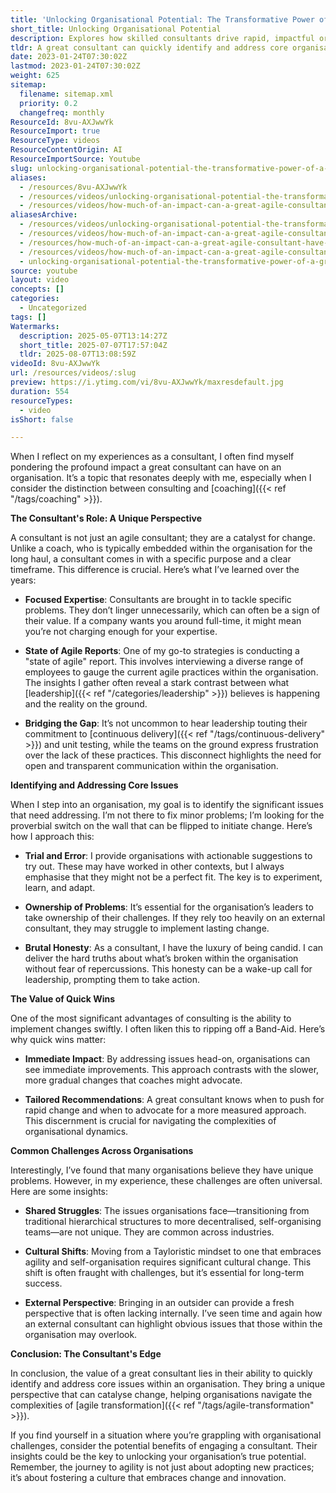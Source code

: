 ```yaml
---
title: 'Unlocking Organisational Potential: The Transformative Power of a Great Consultant'
short_title: Unlocking Organisational Potential
description: Explores how skilled consultants drive rapid, impactful organisational change by identifying core issues, bridging leadership gaps, and fostering agile transformation.
tldr: A great consultant can quickly identify and address core organisational issues by providing an honest, external perspective and actionable recommendations, often leading to immediate improvements. Their value lies in bridging gaps between leadership and teams, catalysing cultural change, and helping organisations move beyond common challenges. If your teams are struggling with transformation or alignment, consider bringing in a consultant to accelerate progress and unlock your organisation’s potential.
date: 2023-01-24T07:30:02Z
lastmod: 2023-01-24T07:30:02Z
weight: 625
sitemap:
  filename: sitemap.xml
  priority: 0.2
  changefreq: monthly
ResourceId: 8vu-AXJwwYk
ResourceImport: true
ResourceType: videos
ResourceContentOrigin: AI
ResourceImportSource: Youtube
slug: unlocking-organisational-potential-the-transformative-power-of-a-great-consultant
aliases:
  - /resources/8vu-AXJwwYk
  - /resources/videos/unlocking-organisational-potential-the-transformative-power-of-a-great-consultant
  - /resources/videos/how-much-of-an-impact-can-a-great-agile-consultant-have
aliasesArchive:
  - /resources/videos/unlocking-organisational-potential-the-transformative-power-of-a-great-consultant
  - /resources/videos/how-much-of-an-impact-can-a-great-agile-consultant-have-
  - /resources/how-much-of-an-impact-can-a-great-agile-consultant-have-
  - /resources/videos/how-much-of-an-impact-can-a-great-agile-consultant-have
  - unlocking-organisational-potential-the-transformative-power-of-a-great-consultant
source: youtube
layout: video
concepts: []
categories:
  - Uncategorized
tags: []
Watermarks:
  description: 2025-05-07T13:14:27Z
  short_title: 2025-07-07T17:57:04Z
  tldr: 2025-08-07T13:08:59Z
videoId: 8vu-AXJwwYk
url: /resources/videos/:slug
preview: https://i.ytimg.com/vi/8vu-AXJwwYk/maxresdefault.jpg
duration: 554
resourceTypes:
  - video
isShort: false

---
```

When I reflect on my experiences as a consultant, I often find myself pondering the profound impact a great consultant can have on an organisation. It’s a topic that resonates deeply with me, especially when I consider the distinction between consulting and [coaching]({{< ref "/tags/coaching" >}}). 

**The Consultant's Role: A Unique Perspective**

A consultant is not just an agile consultant; they are a catalyst for change. Unlike a coach, who is typically embedded within the organisation for the long haul, a consultant comes in with a specific purpose and a clear timeframe. This difference is crucial. Here’s what I’ve learned over the years:

- **Focused Expertise**: Consultants are brought in to tackle specific problems. They don’t linger unnecessarily, which can often be a sign of their value. If a company wants you around full-time, it might mean you’re not charging enough for your expertise.

- **State of Agile Reports**: One of my go-to strategies is conducting a "state of agile" report. This involves interviewing a diverse range of employees to gauge the current agile practices within the organisation. The insights I gather often reveal a stark contrast between what [leadership]({{< ref "/categories/leadership" >}}) believes is happening and the reality on the ground. 

- **Bridging the Gap**: It’s not uncommon to hear leadership touting their commitment to [continuous delivery]({{< ref "/tags/continuous-delivery" >}}) and unit testing, while the teams on the ground express frustration over the lack of these practices. This disconnect highlights the need for open and transparent communication within the organisation.

**Identifying and Addressing Core Issues**

When I step into an organisation, my goal is to identify the significant issues that need addressing. I’m not there to fix minor problems; I’m looking for the proverbial switch on the wall that can be flipped to initiate change. Here’s how I approach this:

- **Trial and Error**: I provide organisations with actionable suggestions to try out. These may have worked in other contexts, but I always emphasise that they might not be a perfect fit. The key is to experiment, learn, and adapt.

- **Ownership of Problems**: It’s essential for the organisation’s leaders to take ownership of their challenges. If they rely too heavily on an external consultant, they may struggle to implement lasting change. 

- **Brutal Honesty**: As a consultant, I have the luxury of being candid. I can deliver the hard truths about what’s broken within the organisation without fear of repercussions. This honesty can be a wake-up call for leadership, prompting them to take action.

**The Value of Quick Wins**

One of the most significant advantages of consulting is the ability to implement changes swiftly. I often liken this to ripping off a Band-Aid. Here’s why quick wins matter:

- **Immediate Impact**: By addressing issues head-on, organisations can see immediate improvements. This approach contrasts with the slower, more gradual changes that coaches might advocate.

- **Tailored Recommendations**: A great consultant knows when to push for rapid change and when to advocate for a more measured approach. This discernment is crucial for navigating the complexities of organisational dynamics.

**Common Challenges Across Organisations**

Interestingly, I’ve found that many organisations believe they have unique problems. However, in my experience, these challenges are often universal. Here are some insights:

- **Shared Struggles**: The issues organisations face—transitioning from traditional hierarchical structures to more decentralised, self-organising teams—are not unique. They are common across industries.

- **Cultural Shifts**: Moving from a Tayloristic mindset to one that embraces agility and self-organisation requires significant cultural change. This shift is often fraught with challenges, but it’s essential for long-term success.

- **External Perspective**: Bringing in an outsider can provide a fresh perspective that is often lacking internally. I’ve seen time and again how an external consultant can highlight obvious issues that those within the organisation may overlook.

**Conclusion: The Consultant's Edge**

In conclusion, the value of a great consultant lies in their ability to quickly identify and address core issues within an organisation. They bring a unique perspective that can catalyse change, helping organisations navigate the complexities of [agile transformation]({{< ref "/tags/agile-transformation" >}}). 

If you find yourself in a situation where you’re grappling with organisational challenges, consider the potential benefits of engaging a consultant. Their insights could be the key to unlocking your organisation’s true potential. Remember, the journey to agility is not just about adopting new practices; it’s about fostering a culture that embraces change and innovation.
